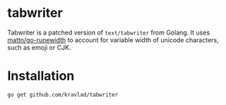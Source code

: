 # tabwriter

Tabwriter is a patched version of `text/tabwriter` from Golang.
It uses [mattn/go-runewidth](https://github.com/mattn/go-runewidth) to account for variable width of unicode characters, such as emoji or CJK.


# Installation

```
go get github.com/kravlad/tabwriter
```
